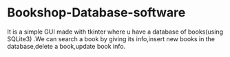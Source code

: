 # Bookshop-Database-software
 It is a simple GUI made with tkinter where u have a database of books(using SQLite3) .We can search a book by giving its info,insert new books in the database,delete a book,update book info.
